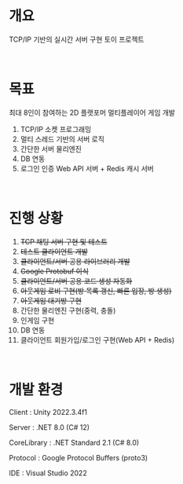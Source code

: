 # 개요
TCP/IP 기반의 실시간 서버 구현 토이 프로젝트

<br/>

# 목표
최대 8인이 참여하는 2D 플랫포머 멀티플레이어 게임 개발
1. TCP/IP 소켓 프로그래밍
1. 멀티 스레드 기반의 서버 로직
1. 간단한 서버 물리엔진
1. DB 연동
1. 로그인 인증 Web API 서버 + Redis 캐시 서버

<br/>

# 진행 상황
1. ~~TCP 채팅 서버 구현 및 테스트~~
1. ~~테스트 클라이언트 개발~~
1. ~~클라이언트/서버 공용 라이브러리 개발~~
1. ~~Google Protobuf 이식~~
1. ~~클라이언트/서버 공용 코드 생성 자동화~~
1. ~~아웃게임 로비 구현(방 목록 갱신, 빠른 입장, 방 생성)~~
1. ~~아웃게임 대기방 구현~~
1. 간단한 물리엔진 구현(중력, 충돌)
1. 인게임 구현
1. DB 연동
1. 클라이언트 회원가입/로그인 구현(Web API + Redis)

<br/>

# 개발 환경
Client : Unity 2022.3.4f1

Server : .NET 8.0 (C# 12)

CoreLibrary : .NET Standard 2.1 (C# 8.0)

Protocol : Google Protocol Buffers (proto3)

IDE : Visual Studio 2022